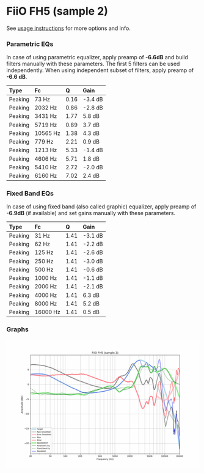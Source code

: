 # FiiO FH5 (sample 2)
See [usage instructions](https://github.com/jaakkopasanen/AutoEq#usage) for more options and info.

### Parametric EQs
In case of using parametric equalizer, apply preamp of **-6.6dB** and build filters manually
with these parameters. The first 5 filters can be used independently.
When using independent subset of filters, apply preamp of **-6.6 dB**.

| Type    | Fc       |    Q | Gain    |
|:--------|:---------|:-----|:--------|
| Peaking | 73 Hz    | 0.16 | -3.4 dB |
| Peaking | 2032 Hz  | 0.86 | -2.8 dB |
| Peaking | 3431 Hz  | 1.77 | 5.8 dB  |
| Peaking | 5719 Hz  | 0.89 | 3.7 dB  |
| Peaking | 10565 Hz | 1.38 | 4.3 dB  |
| Peaking | 779 Hz   | 2.21 | 0.9 dB  |
| Peaking | 1213 Hz  | 5.33 | -1.4 dB |
| Peaking | 4606 Hz  | 5.71 | 1.8 dB  |
| Peaking | 5410 Hz  | 2.72 | -2.0 dB |
| Peaking | 6160 Hz  | 7.02 | 2.4 dB  |

### Fixed Band EQs
In case of using fixed band (also called graphic) equalizer, apply preamp of **-6.9dB**
(if available) and set gains manually with these parameters.

| Type    | Fc       |    Q | Gain    |
|:--------|:---------|:-----|:--------|
| Peaking | 31 Hz    | 1.41 | -3.1 dB |
| Peaking | 62 Hz    | 1.41 | -2.2 dB |
| Peaking | 125 Hz   | 1.41 | -2.6 dB |
| Peaking | 250 Hz   | 1.41 | -3.0 dB |
| Peaking | 500 Hz   | 1.41 | -0.6 dB |
| Peaking | 1000 Hz  | 1.41 | -1.1 dB |
| Peaking | 2000 Hz  | 1.41 | -2.1 dB |
| Peaking | 4000 Hz  | 1.41 | 6.3 dB  |
| Peaking | 8000 Hz  | 1.41 | 5.2 dB  |
| Peaking | 16000 Hz | 1.41 | 0.5 dB  |

### Graphs
![](./FiiO%20FH5%20(sample%202).png)